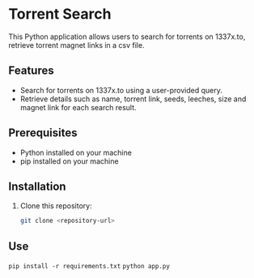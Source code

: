 # Torrent Search

This Python application allows users to search for torrents on 1337x.to, retrieve torrent magnet links in a csv file.

## Features

- Search for torrents on 1337x.to using a user-provided query.
- Retrieve details such as name, torrent link, seeds, leeches, size and magnet link for each search result.

## Prerequisites

- Python installed on your machine
- pip installed on your machine

## Installation

1. Clone this repository:

   ```bash
   git clone <repository-url>

## Use
```pip install -r requirements.txt```
```python app.py```
